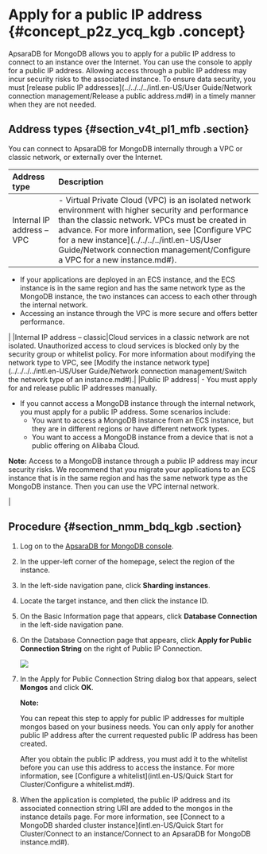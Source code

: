 # Apply for a public IP address {#concept_p2z_ycq_kgb .concept}

ApsaraDB for MongoDB allows you to apply for a public IP address to connect to an instance over the Internet. You can use the console to apply for a public IP address. Allowing access through a public IP address may incur security risks to the associated instance. To ensure data security, you must [release public IP addresses](../../../../intl.en-US/User Guide/Network connection management/Release a public address.md#) in a timely manner when they are not needed.

## Address types {#section_v4t_pl1_mfb .section}

You can connect to ApsaraDB for MongoDB internally through a VPC or classic network, or externally over the Internet.

|Address type|Description|
|:-----------|:----------|
|Internal IP address – VPC| -   Virtual Private Cloud \(VPC\) is an isolated network environment with higher security and performance than the classic network. VPCs must be created in advance. For more information, see [Configure VPC for a new instance](../../../../intl.en-US/User Guide/Network connection management/Configure a VPC for a new instance.md#).
-   If your applications are deployed in an ECS instance, and the ECS instance is in the same region and has the same network type as the MongoDB instance, the two instances can access to each other through the internal network.
-   Accessing an instance through the VPC is more secure and offers better performance.

 |
|Internal IP address – classic|Cloud services in a classic network are not isolated. Unauthorized access to cloud services is blocked only by the security group or whitelist policy. For more information about modifying the network type to VPC, see [Modify the instance network type](../../../../intl.en-US/User Guide/Network connection management/Switch the network type of an instance.md#).|
|Public IP address| -   You must apply for and release public IP addresses manually.
-   If you cannot access a MongoDB instance through the internal network, you must apply for a public IP address. Some scenarios include:
    -   You want to access a MongoDB instance from an ECS instance, but they are in different regions or have different network types.
    -   You want to access a MongoDB instance from a device that is not a public offering on Alibaba Cloud.

 **Note:** Access to a MongoDB instance through a public IP address may incur security risks. We recommend that you migrate your applications to an ECS instance that is in the same region and has the same network type as the MongoDB instance. Then you can use the VPC internal network.

 |

## Procedure {#section_nmm_bdq_kgb .section}

1.  Log on to the [ApsaraDB for MongoDB console](https://mongodb.console.aliyun.com/).
2.  In the upper-left corner of the homepage, select the region of the instance.
3.  In the left-side navigation pane, click **Sharding instances**.
4.  Locate the target instance, and then click the instance ID.
5.  On the Basic Information page that appears, click **Database Connection** in the left-side navigation pane.
6.  On the Database Connection page that appears, click **Apply for Public Connection String** on the right of Public IP Connection.

    ![](http://static-aliyun-doc.oss-cn-hangzhou.aliyuncs.com/assets/img/23846/155920736537037_en-US.png)

7.  In the Apply for Public Connection String dialog box that appears, select **Mongos** and click **OK**.

    **Note:** 

    You can repeat this step to apply for public IP addresses for multiple mongos based on your business needs. You can only apply for another public IP address after the current requested public IP address has been created.

    After you obtain the public IP address, you must add it to the whitelist before you can use this address to access the instance. For more information, see [Configure a whitelist](intl.en-US/Quick Start for Cluster/Configure a whitelist.md#).

8.  When the application is completed, the public IP address and its associated connection string URI are added to the mongos in the instance details page. For more information, see [Connect to a MongoDB sharded cluster instance](intl.en-US/Quick Start for Cluster/Connect to an instance/Connect to an ApsaraDB for MongoDB instance.md#).

